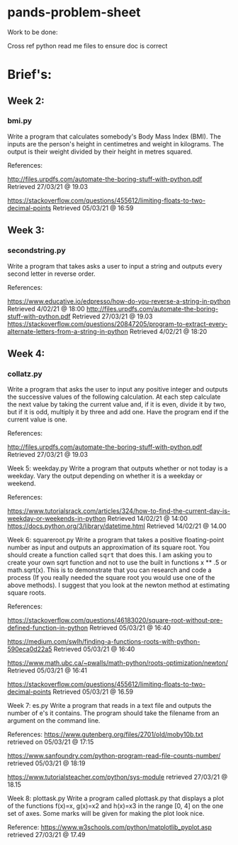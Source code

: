 # pands-problem-sheet

Work to be done: 

Cross ref python read me files to ensure doc is correct




# Brief's: 

## Week 2:

### bmi.py
  Write a program that calculates somebody's Body Mass Index (BMI). 
  The inputs are the person's height in centimetres and weight in kilograms.
  The output  is their weight divided by their height in metres squared.
  
  References:
  
   http://files.urpdfs.com/automate-the-boring-stuff-with-python.pdf
      Retrieved 27/03/21 @ 19.03
      
   https://stackoverflow.com/questions/455612/limiting-floats-to-two-decimal-points
      Retrieved 05/03/21 @ 16:59


## Week 3:

### secondstring.py
  Write a program that takes asks a user to input a string and outputs every second letter in reverse order. 

  References: 
  
   https://www.educative.io/edpresso/how-do-you-reverse-a-string-in-python
      Retrieved 4/02/21 @ 18:00
   http://files.urpdfs.com/automate-the-boring-stuff-with-python.pdf
      Retrieved 27/03/21 @ 19.03
   https://stackoverflow.com/questions/20847205/program-to-extract-every-alternate-letters-from-a-string-in-python
      Retrieved 4/02/21 @ 18:20

## Week 4:
### collatz.py
  Write a program that asks the user to input any positive integer and outputs the successive values of the following calculation.
  At each step calculate the next value by taking the current value and, if it is even, divide it by two, but if it is odd, multiply it by three and add one.
  Have the program end if the current value is one.

  References:
  
   http://files.urpdfs.com/automate-the-boring-stuff-with-python.pdf
      Retrieved 27/03/21 @ 19.03

Week 5:
weekday.py
  Write a program that outputs whether or not today is a weekday. Vary the output depending on whether it is a weekday or weekend.

  References:
  
   https://www.tutorialsrack.com/articles/324/how-to-find-the-current-day-is-weekday-or-weekends-in-python
       Retrieved 14/02/21 @ 14:00
   https://docs.python.org/3/library/datetime.html
      Retrieved 14/02/21 @ 14.00

Week 6:
squareroot.py
  Write a program that takes a positive floating-point number as input and outputs an approximation of its square root.
  You should create a function called <tt>sqrt</tt> that does this.
  I am asking you to create your own sqrt function and not to use the built in functions x ** .5 or math.sqrt(x).
  This is to demonstrate that you can research and code a process (If you really needed the square root you would use one of the above methods).
  I suggest that you look at the newton method at estimating square roots.

  References:
  
   https://stackoverflow.com/questions/46183020/square-root-without-pre-defined-function-in-python
     Retrieved 05/03/21 @ 16:40

   https://medium.com/swlh/finding-a-functions-roots-with-python-590eca0d22a5
      Retrieved 05/03/21 @ 16:40

   https://www.math.ubc.ca/~pwalls/math-python/roots-optimization/newton/
      Retrieved 05/03/21 @ 16:41

   https://stackoverflow.com/questions/455612/limiting-floats-to-two-decimal-points
      Retrieved 05/03/21 @ 16.59

Week 7:
es.py
  Write a program that reads in a text file and outputs the number of e's it contains.
  The program should take the filename from an argument on the command line.

  References:
  https://www.gutenberg.org/files/2701/old/moby10b.txt
    retrieved on 05/03/21 @ 17:15
 
  https://www.sanfoundry.com/python-program-read-file-counts-number/
    retrieved 05/03/21 @ 18:19
  
  https://www.tutorialsteacher.com/python/sys-module
    retrieved 27/03/21 @ 18.15

Week 8:
plottask.py
  Write a program called plottask.py that displays a plot of the functions f(x)=x, g(x)=x2 and h(x)=x3 in the range [0, 4] on the one set of axes.
  Some marks will be given for making the plot look nice.

  Reference: 
  https://www.w3schools.com/python/matplotlib_pyplot.asp 
    retrieved 27/03/21 @ 17.49
